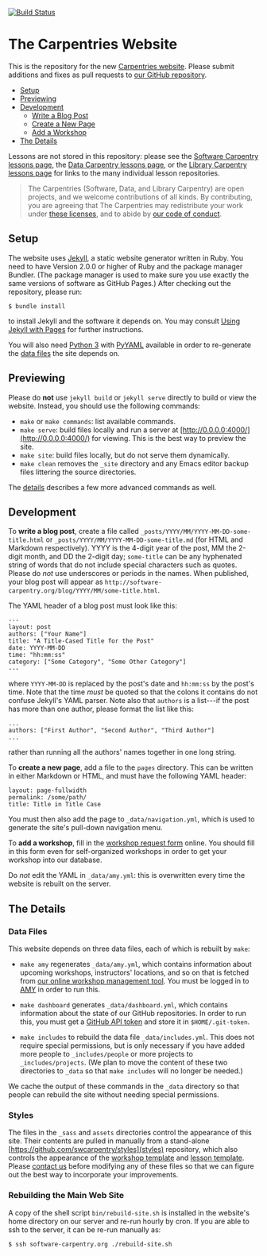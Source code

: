 [![Build Status](https://travis-ci.org/carpentries/carpentries.org.svg?branch=gh-pages)](https://travis-ci.org/carpentries/carpentries.org)

# The Carpentries Website

This is the repository for the new [Carpentries website](https://carpentries.org).
Please submit additions and fixes as pull requests to [our GitHub repository](https://github.com/carpentries/new-website).

*   [Setup](#setup)
*   [Previewing](#previewing)
*   [Development](#development)
    *   [Write a Blog Post](#blog)
    *   [Create a New Page](#page)
    *   [Add a Workshop](#workshop)
*   [The Details](#details)

Lessons are not stored in this repository:
please see the [Software Carpentry lessons page](http://software-carpentry.org/lessons/), the [Data Carpentry lessons page](http://datacarpentry.org/lessons/), or the [Library Carpentry lessons page](https://librarycarpentry.org/lessons/)
for links to the many individual lesson repositories.

> The Carpentries (Software, Data, and Library Carpentry) are open projects,
> and we welcome contributions of all kinds.
> By contributing,
> you are agreeing that The Carpentries may redistribute your work
> under [these licenses](http://software-carpentry.org/license/),
> and to abide by [our code of conduct](http://docs.carpentries.org/topic_folders/policies/code-of-conduct.html).

## Setup <a name="setup"></a>

The website uses [Jekyll](http://jekyllrb.com/), a static website generator written in Ruby.
You need to have Version 2.0.0 or higher of Ruby and the package manager Bundler.
(The package manager is used to make sure you use exactly the same versions of software as GitHub Pages.)
After checking out the repository, please run:

```
$ bundle install
```

to install Jekyll and the software it depends on.
You may consult [Using Jekyll with Pages](https://help.github.com/articles/using-jekyll-with-pages/) for further instructions.

You will also need [Python 3](http://python.org/) with
[PyYAML](https://pypi.python.org/pypi/PyYAML/) available in order to
re-generate the [data files](#details) the site depends on.

## Previewing <a name="previewing"></a>

Please do **not** use `jekyll build` or `jekyll serve` directly to build or view the website.
Instead, you should use the following commands:

*   `make` or `make commands`: list available commands.
*   `make serve`: build files locally and run a server at [http://0.0.0.0:4000/](http://0.0.0.0:4000/) for viewing.
    This is the best way to preview the site.
*   `make site`: build files locally, but do not serve them dynamically.
*   `make clean` removes the `_site` directory and any Emacs editor backup files littering the source directories.

The [details](#details) describes a few more advanced commands as well.


## Development <a name="development"></a>

<a name="blog"></a>
To **write a blog post**,
create a file called `_posts/YYYY/MM/YYYY-MM-DD-some-title.html` or  `_posts/YYYY/MM/YYYY-MM-DD-some-title.md`
(for HTML and Markdown respectively).
YYYY is the 4-digit year of the post, MM the 2-digit month, and DD the 2-digit day;
`some-title` can be any hyphenated string of words that do not include special characters such as quotes.
Please do *not* use underscores or periods in the names.
When published,
your blog post will appear as `http://software-carpentry.org/blog/YYYY/MM/some-title.html`.

The YAML header of a blog post must look like this:

~~~
---
layout: post
authors: ["Your Name"]
title: "A Title-Cased Title for the Post"
date: YYYY-MM-DD
time: "hh:mm:ss"
category: ["Some Category", "Some Other Category"]
---
~~~

where `YYYY-MM-DD` is replaced by the post's date and `hh:mm:ss` by the post's time.
Note that the time *must* be quoted so that the colons it contains do not confuse Jekyll's YAML parser.
Note also that `authors` is a list---if the post has more than one author,
please format the list like this:

~~~
...
authors: ["First Author", "Second Author", "Third Author"]
...
~~~

rather than running all the authors' names together in one long string.

<a name="page"></a>
To **create a new page**,
add a file to the `pages` directory.
This can be written in either Markdown or HTML,
and must have the following YAML header:

~~~
layout: page-fullwidth
permalink: /some/path/
title: Title in Title Case
~~~

You must then also add the page to `_data/navigation.yml`,
which is used to generate the site's pull-down navigation menu.

<a name="workshop"></a>
To **add a workshop**,
fill in the [workshop request form](https://amy.software-carpentry.org/workshops/swc/request/) online.
You should fill in this form even for self-organized workshops in order to get your workshop into our database.

Do *not* edit the YAML in `_data/amy.yml`:
this is overwritten every time the website is rebuilt on the server.

## The Details <a name="details"></a>

### Data Files

This website depends on three data files,
each of which is rebuilt by `make`:

*   `make amy` regenerates `_data/amy.yml`,
    which contains information about upcoming workshops, instructors' locations, and so on
    that is fetched from [our online workshop management tool](https://github.com/swcarpentry/amy/).
    You must be logged in to [AMY](http://amy.software-carpentry.org) in order to run this.

*   `make dashboard` generates `_data/dashboard.yml`,
    which contains information about the state of our GitHub repositories.
    In order to run this,
    you must get a [GitHub API token](https://github.com/blog/1509-personal-api-tokens)
    and store it in `$HOME/.git-token`.

*   `make includes` to rebuild the data file `_data/includes.yml`.
    This does not require special permissions,
    but is only necessary if you have added more people to `_includes/people` or more projects to `_includes/projects`.
    (We plan to move the content of these two directories to `_data` so that `make includes` will no longer be needed.)

We cache the output of these commands in the `_data` directory
so that people can rebuild the site without needing special permissions.

### Styles

The files in the `_sass` and `assets` directories control the appearance of this site.
Their contents are pulled in manually from a stand-alone [https://github.com/swcarpentry/styles](styles) repository,
which also controls the appearance of
the [workshop template](https://github.com/swcarpentry/workshop-template)
and [lesson template](https://github.com/swcarpentry/lesson-template).
Please [contact us](mailto:admin@software-carpentry.org) before modifying any of these files
so that we can figure out the best way to incorporate your improvements.

### Rebuilding the Main Web Site

A copy of the shell script `bin/rebuild-site.sh` is installed in the website's home directory on our server
and re-run hourly by cron.
If you are able to ssh to the server,
it can be re-run manually as:

~~~
$ ssh software-carpentry.org ./rebuild-site.sh
~~~
